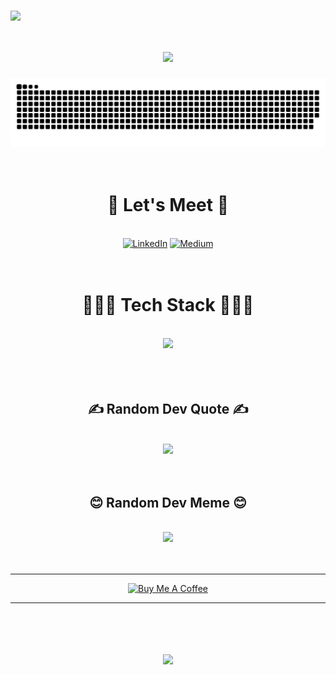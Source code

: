 <p><a href="https://visitcount.itsvg.in"><img align="right" src="https://visitcount.itsvg.in/api?id=mustafamelikaltug&amp;icon=5&amp;color=7" alt=""></a></p>
<br>
<p><img align="center" src="https://github.com/mustafamelikaltug/mustafamelikaltug/assets/130696468/0d261f2e-9da5-4b1b-a6d9-a71f915a99bb" /></p>
<h1 align="center">
    <img src="https://readme-typing-svg.herokuapp.com?font=M+PLUS+Code+Latin&weight=600&size=30&duration=3000&pause=1000&color=F7D802&center=true&vCenter=true&random=false&width=500&height=70&lines=+Hi+There!+👋;+I'm+Mustafa+Melik+Altuğ!;+An+Android+Developer!+👨🏻‍💻" />
</h1>

<div align="center">
<picture>
  <source media="(prefers-color-scheme: dark)" srcset="https://raw.githubusercontent.com/mustafamelikaltug/mustafamelikaltug/output/github-contribution-grid-snake-dark.svg">
  <source media="(prefers-color-scheme: light)" srcset="https://raw.githubusercontent.com/mustafamelikaltug/mustafamelikaltug/output/github-contribution-grid-snake.svg">
  <img alt="github contribution grid snake animation" src="https://raw.githubusercontent.com/mustafamelikaltug/mustafamelikaltug/output/github-contribution-grid-snake.svg">
</picture>
</div>
  <br>
  <br>
<div align="center">
  <h1 id="-socials-">🤝 Let's Meet 🤝</h1>
  <br>
  <a href="https://linkedin.com/in/mustafamelikaltug"><img src="https://img.shields.io/badge/LinkedIn-%230077B5.svg?logo=linkedin&amp;logoColor=white" alt="LinkedIn" width="150" height="40"></a>
  <a href="https://medium.com/@mustafamelik.altug"><img src="https://img.shields.io/badge/Medium-12100E?logo=medium&amp;logoColor=white" alt="Medium" width="150" height="40"></a>
</div>
  <br>
  <br>
<div align="center">
<h1 id="-tech-stack-">👨🏻‍💻 Tech Stack 👨🏻‍💻</h1>
<br>
<img src="https://skillicons.dev/icons?i=kotlin,java,git,firebase,sqlite,figma" />
</div>
  <br>
  <br>
<div align="center">
  <br>
<h2 id="-random-dev-quote">✍️ Random Dev Quote ✍️</h2>
<br>
<img src="https://quotes-github-readme.vercel.app/api?type=horizontal&theme=light" />
</div>
<br>
<br>
<div align="center">
<h2 id="-random-dev-meme">😊 Random Dev Meme 😊</h2>
  <br>
<img src='https://randommeme-five.vercel.app/' style="height: 400 px;"/>
</div>
  <br>
  <br>
  <hr>
<div align="center">
<a href="https://www.buymeacoffee.com/mustafamelikaltug" target="_blank"><img src="https://cdn.buymeacoffee.com/buttons/v2/default-yellow.png" alt="Buy Me A Coffee" style="height: 60px !important;width: 217px !important;" ></a>
</div>
  <hr>
  <br>
<h1 align="center">
    <img src="https://readme-typing-svg.herokuapp.com?font=M+PLUS+Code+Latin&weight=600&size=30&duration=3000&pause=1000&color=F7D802&center=true&vCenter=true&random=false&width=700&height=70&lines=Thanks+for+visiting!+✌️;Send+me+message+on+LinkedIn!;I'm+waiting+for+collab!😊" />
</h1>
